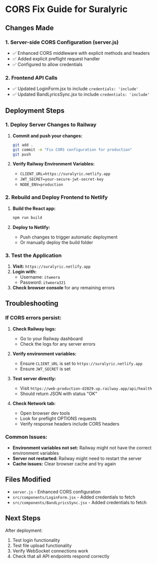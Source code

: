 # CORS Fix Guide for Suralyric

## Changes Made

### 1. Server-side CORS Configuration (server.js)
- ✅ Enhanced CORS middleware with explicit methods and headers
- ✅ Added explicit preflight request handler
- ✅ Configured to allow credentials

### 2. Frontend API Calls
- ✅ Updated LoginForm.jsx to include `credentials: 'include'`
- ✅ Updated BandLyricsSync.jsx to include `credentials: 'include'`

## Deployment Steps

### 1. Deploy Server Changes to Railway

1. **Commit and push your changes:**
   ```bash
   git add .
   git commit -m "Fix CORS configuration for production"
   git push
   ```

2. **Verify Railway Environment Variables:**
   - `CLIENT_URL=https://suralyric.netlify.app`
   - `JWT_SECRET=your-secure-jwt-secret-key`
   - `NODE_ENV=production`

### 2. Rebuild and Deploy Frontend to Netlify

1. **Build the React app:**
   ```bash
   npm run build
   ```

2. **Deploy to Netlify:**
   - Push changes to trigger automatic deployment
   - Or manually deploy the build folder

### 3. Test the Application

1. **Visit:** `https://suralyric.netlify.app`
2. **Login with:**
   - Username: `itweera`
   - Password: `itweera321`
3. **Check browser console** for any remaining errors

## Troubleshooting

### If CORS errors persist:

1. **Check Railway logs:**
   - Go to your Railway dashboard
   - Check the logs for any server errors

2. **Verify environment variables:**
   - Ensure `CLIENT_URL` is set to `https://suralyric.netlify.app`
   - Ensure `JWT_SECRET` is set

3. **Test server directly:**
   - Visit `https://web-production-d2029.up.railway.app/api/health`
   - Should return JSON with status "OK"

4. **Check Network tab:**
   - Open browser dev tools
   - Look for preflight OPTIONS requests
   - Verify response headers include CORS headers

### Common Issues:

- **Environment variables not set:** Railway might not have the correct environment variables
- **Server not restarted:** Railway might need to restart the server
- **Cache issues:** Clear browser cache and try again

## Files Modified

- `server.js` - Enhanced CORS configuration
- `src/components/LoginForm.jsx` - Added credentials to fetch
- `src/components/BandLyricsSync.jsx` - Added credentials to fetch

## Next Steps

After deployment:
1. Test login functionality
2. Test file upload functionality
3. Verify WebSocket connections work
4. Check that all API endpoints respond correctly
